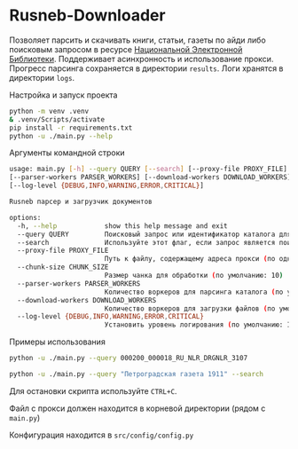 # Rusneb-Downloader

Позволяет парсить и скачивать книги, статьи, газеты по айди либо поисковым запросом в ресурсе [Национальной Электронной Библиотеки](https://rusneb.ru/).
Поддерживает асинхронность и использование прокси. Прогресс парсинга сохраняется в директории `results`. Логи хранятся в директории `logs`.

Настройка и запуск проекта

```bash
python -m venv .venv
& .venv/Scripts/activate
pip install -r requirements.txt
python -u ./main.py --help
```

Аргументы командной строки

```bash
usage: main.py [-h] --query QUERY [--search] [--proxy-file PROXY_FILE] [--chunk-size CHUNK_SIZE]
[--parser-workers PARSER_WORKERS] [--download-workers DOWNLOAD_WORKERS]
[--log-level {DEBUG,INFO,WARNING,ERROR,CRITICAL}]

Rusneb парсер и загрузчик документов

options:
  -h, --help            show this help message and exit
  --query QUERY         Поисковый запрос или идентификатор каталога для обработки
  --search              Используйте этот флаг, если запрос является поисковым термином, а не идентификатором каталога
  --proxy-file PROXY_FILE
                        Путь к файлу, содержащему адреса прокси (по одному на строку)
  --chunk-size CHUNK_SIZE
                        Размер чанка для обработки (по умолчанию: 10)
  --parser-workers PARSER_WORKERS
                        Количество воркеров для парсинга каталога (по умолчанию: 3)
  --download-workers DOWNLOAD_WORKERS
                        Количество воркеров для загрузки файлов (по умолчанию: 1)
  --log-level {DEBUG,INFO,WARNING,ERROR,CRITICAL}
                        Установить уровень логирования (по умолчанию: INFO)
```

Примеры использования

```bash
python -u ./main.py --query 000200_000018_RU_NLR_DRGNLR_3107
```

```bash
python -u ./main.py --query "Петроградская газета 1911" --search
```

Для остановки скрипта используйте `CTRL+C`.

Файл с прокси должен находится в корневой директории (рядом с `main.py`)

Конфигурация находится в `src/config/config.py`
